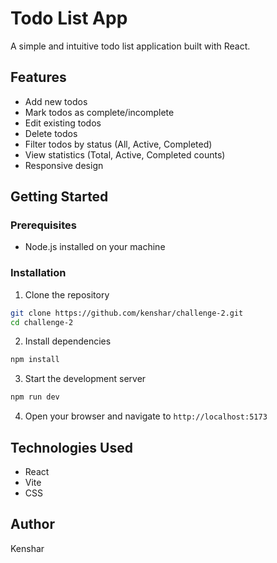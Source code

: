 # Todo List App

A simple and intuitive todo list application built with React.

## Features

- Add new todos
- Mark todos as complete/incomplete
- Edit existing todos
- Delete todos
- Filter todos by status (All, Active, Completed)
- View statistics (Total, Active, Completed counts)
- Responsive design

## Getting Started

### Prerequisites

- Node.js installed on your machine

### Installation

1. Clone the repository
```bash
git clone https://github.com/kenshar/challenge-2.git
cd challenge-2
```

2. Install dependencies
```bash
npm install
```

3. Start the development server
```bash
npm run dev
```

4. Open your browser and navigate to `http://localhost:5173`

## Technologies Used

- React
- Vite
- CSS

## Author

Kenshar
